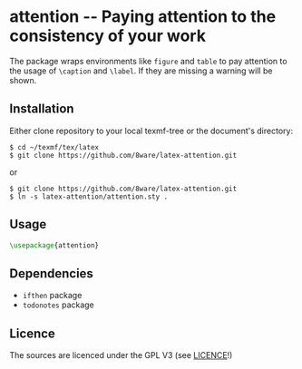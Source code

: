 attention -- Paying attention to the consistency of your work
=============================================================

The package wraps environments like `figure` and `table` to pay attention to
the usage of `\caption` and `\label`. If they are missing a warning will be
shown.

Installation
------------

Either clone repository to your local texmf-tree or the document's directory:
```
$ cd ~/texmf/tex/latex
$ git clone https://github.com/8ware/latex-attention.git
```
or
```
$ git clone https://github.com/8ware/latex-attention.git
$ ln -s latex-attention/attention.sty .
```

Usage
-----

```latex
\usepackage{attention}
```

Dependencies
------------

* `ifthen` package
* `todonotes` package

Licence
-------

The sources are licenced under the GPL V3 (see [LICENCE](LICENSE)!)

